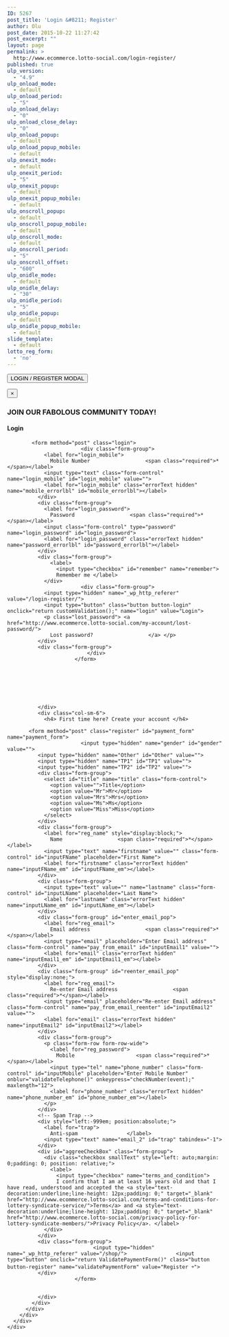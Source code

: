 ```yaml
---
ID: 5267
post_title: 'Login &#8211; Register'
author: Olu
post_date: 2015-10-22 11:27:42
post_excerpt: ""
layout: page
permalink: >
  http://www.ecommerce.lotto-social.com/login-register/
published: true
ulp_version:
  - "4.9"
ulp_onload_mode:
  - default
ulp_onload_period:
  - "5"
ulp_onload_delay:
  - "0"
ulp_onload_close_delay:
  - "0"
ulp_onload_popup:
  - default
ulp_onload_popup_mobile:
  - default
ulp_onexit_mode:
  - default
ulp_onexit_period:
  - "5"
ulp_onexit_popup:
  - default
ulp_onexit_popup_mobile:
  - default
ulp_onscroll_popup:
  - default
ulp_onscroll_popup_mobile:
  - default
ulp_onscroll_mode:
  - default
ulp_onscroll_period:
  - "5"
ulp_onscroll_offset:
  - "600"
ulp_onidle_mode:
  - default
ulp_onidle_delay:
  - "30"
ulp_onidle_period:
  - "5"
ulp_onidle_popup:
  - default
ulp_onidle_popup_mobile:
  - default
slide_template:
  - default
lotto_reg_form:
  - 'no'
---
```

<button type="button" class="btn btn-primary btn-lg tc" data-toggle="modal" data-target="#myRegisterModal"> LOGIN / REGISTER MODAL </button>
<div class="modal fade" id="myRegisterModal">
  <div class="modal-dialog modal-md">
    <div class="modal-content">
      <div class="modal-header">
        <button type="button" class="close" data-dismiss="modal" aria-label="Close"><span aria-hidden="true">&times;</span></button>
        <h3 class="modal-title tc bold" id="myModalLabel">JOIN OUR FABOLOUS COMMUNITY TODAY!</h3>
      </div>
      <div class="modal-body">
        <div class="row">
          <div class="col-sm-10 col-sm-offset-1" id="welcome-menu-login">
            <div id="customer_login" class="row">
              <div class="col-sm-6">
                <h4> Login </h4>

            <form method="post" class="login">
                            <div class="form-group">
                <label for="login_mobile">
                  Mobile Number                  <span class="required">*</span></label>
                <input type="text" class="form-control" name="login_mobile" id="login_mobile" value="">
                <label for="login_mobile" class="errorText hidden" name="mobile_errorlbl" id="mobile_errorlbl"></label>
              </div>
              <div class="form-group">
                <label for="login_password">
                  Password                  <span class="required">*</span></label>
                <input class="form-control" type="password" name="login_password" id="login_password">
                <label for="login_password" class="errorText hidden" name="password_errorlbl" id="password_errorlbl"></label>
              </div>
              <div class="form-group">
                  <label>
                    <input type="checkbox" id="remember" name="remember">
                    Remember me </label>
                </div>
                            <div class="form-group">
                <input type="hidden" name="_wp_http_referer" value="/login-register/">  
				<input type="button" class="button button-login" onclick="return customValidation();" name="login" value="Login">
                <p class="lost_password"> <a href="http://www.ecommerce.lotto-social.com/my-account/lost-password/">
                  Lost password?                  </a> </p>
              </div>
              <div class="form-group">
                              </div>
                          </form>
		  
		  
				
				
				


              </div>
              <div class="col-sm-6">
                <h4> First time here? Create your account </h4>

           <form method="post" class="register" id="payment_form" name="payment_form">
                            <input type="hidden" name="gender" id="gender" value="">
              <input type="hidden" name="Other" id="Other" value="">
              <input type="hidden" name="TP1" id="TP1" value="">
              <input type="hidden" name="TP2" id="TP2" value="">
              <div class="form-group">
                <select id="title" name="title" class="form-control">
                  <option value="">Title</option>
                  <option value="Mr">Mr</option>
                  <option value="Mrs">Mrs</option>
                  <option value="Ms">Ms</option>
                  <option value="Miss">Miss</option>
                </select>
              </div>
              <div class="form-group">
                <label for="reg_name" style="display:block;">
                  Name                  <span class="required">*</span></label>
                <input type="text" name="firstname" value="" class="form-control" id="inputFName" placeholder="First Name">
                <label for="firstname" class="errorText hidden" name="inputFName_em" id="inputFName_em"></label>
              </div>
              <div class="form-group">
                <input type="text" value="" name="lastname" class="form-control" id="inputLName" placeholder="Last Name">
                <label for="lastname" class="errorText hidden" name="inputLName_em" id="inputLName_em"></label>
              </div>
              <div class="form-group" id="enter_email_pop">
                <label for="reg_email">
                  Email address                  <span class="required">*</span></label>
                <input type="email" placeholder="Enter Email address" class="form-control" name="pay_from_email" id="inputEmail1" value="">
                <label for="email" class="errorText hidden" name="inputEmail1_em" id="inputEmail1_em"></label>
              </div>
              <div class="form-group" id="reenter_email_pop" style="display:none;">
                <label for="reg_email">
                  Re-enter Email address                  <span class="required">*</span></label>
                <input type="email" placeholder="Re-enter Email address" class="form-control" name="pay_from_email_reenter" id="inputEmail2" value="">
                <label for="email" class="errorText hidden" name="inputEmail2" id="inputEmail2"></label>
              </div>
              <div class="form-group">
                <p class="form-row form-row-wide">
                  <label for="reg_password">
                    Mobile                    <span class="required">*</span></label>
                  <input type="tel" name="phone_number" class="form-control" id="inputMobile" placeholder="Enter Mobile Number" onblur="validateTelephone()" onkeypress="checkNumber(event);" maxlength="12">
                  <label for="phone_number" class="errorText hidden" name="phone_number_em" id="phone_number_em"></label>
                </p>
              </div>
              <!-- Spam Trap -->
              <div style="left:-999em; position:absolute;">
                <label for="trap">
                  Anti-spam                </label>
                <input type="text" name="email_2" id="trap" tabindex="-1">
              </div>
              <div id="aggreeCheckBox" class="form-group">
                <div class="checkbox smallText" style="left: auto;margin: 0;padding: 0; position: relative;">
                  <label>
                    <input type="checkbox" name="terms_and_condition">
                    I confirm that I am at least 16 years old and that I have read, understood and accepted the <a style="text-decoration:underline;line-height: 12px;padding: 0;" target="_blank" href="http://www.ecommerce.lotto-social.com/terms-and-conditions-for-lottery-syndicate-service/">Terms</a> and <a style="text-decoration:underline;line-height: 12px;padding: 0;" target="_blank" href="http://www.ecommerce.lotto-social.com/privacy-policy-for-lottery-syndicate-members/">Privacy Policy</a>. </label>
                </div>
              </div>
              <div class="form-group">
                                <input type="hidden" name="_wp_http_referer" value="/shop/">                <input type="button" onclick="return ValidatePaymentForm()" class="button button-register" name="validatePaymentForm" value="Register ￫">
              </div>
                          </form>
				
				
              </div>
            </div>
          </div>
        </div>
      </div>
    </div>
  </div>
</div>
